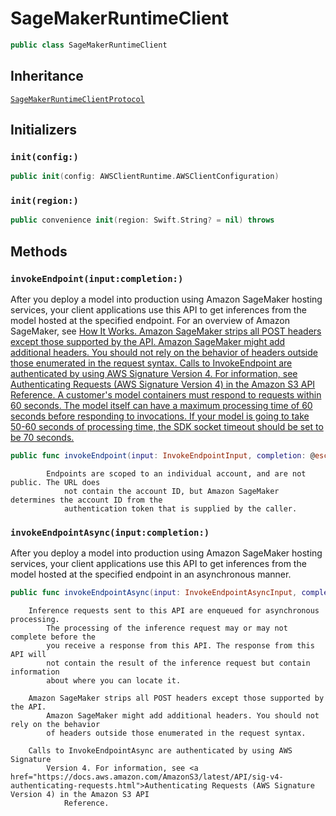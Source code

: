 # SageMakerRuntimeClient

``` swift
public class SageMakerRuntimeClient 
```

## Inheritance

[`SageMakerRuntimeClientProtocol`](/aws-sdk-swift/reference/0.x/AWSSageMakerRuntime/SageMakerRuntimeClientProtocol)

## Initializers

### `init(config:)`

``` swift
public init(config: AWSClientRuntime.AWSClientConfiguration) 
```

### `init(region:)`

``` swift
public convenience init(region: Swift.String? = nil) throws 
```

## Methods

### `invokeEndpoint(input:completion:)`

After you deploy a model into production using Amazon SageMaker hosting services, your
client applications use this API to get inferences from the model hosted at the
specified endpoint.
For an overview of Amazon SageMaker, see <a href="https:​//docs.aws.amazon.com/sagemaker/latest/dg/how-it-works.html">How It Works.
Amazon SageMaker strips all POST headers except those supported by the API. Amazon SageMaker might add
additional headers. You should not rely on the behavior of headers outside those
enumerated in the request syntax.
Calls to InvokeEndpoint are authenticated by using AWS Signature Version
4\. For information, see <a href="https:​//docs.aws.amazon.com/AmazonS3/latest/API/sig-v4-authenticating-requests.html">Authenticating
Requests (AWS Signature Version 4) in the Amazon S3 API
Reference.
A customer's model containers must respond to requests within 60 seconds. The model
itself can have a maximum processing time of 60 seconds before responding to
invocations. If your model is going to take 50-60 seconds of processing time, the SDK
socket timeout should be set to be 70 seconds.

``` swift
public func invokeEndpoint(input: InvokeEndpointInput, completion: @escaping (ClientRuntime.SdkResult<InvokeEndpointOutputResponse, InvokeEndpointOutputError>) -> Void)
```

``` 
        Endpoints are scoped to an individual account, and are not public. The URL does
            not contain the account ID, but Amazon SageMaker determines the account ID from the
            authentication token that is supplied by the caller.
```

### `invokeEndpointAsync(input:completion:)`

After you deploy a model into production using Amazon SageMaker hosting services,
your client applications use this API to get inferences from the model hosted at
the specified endpoint in an asynchronous manner.

``` swift
public func invokeEndpointAsync(input: InvokeEndpointAsyncInput, completion: @escaping (ClientRuntime.SdkResult<InvokeEndpointAsyncOutputResponse, InvokeEndpointAsyncOutputError>) -> Void)
```

``` 
    Inference requests sent to this API are enqueued for asynchronous processing.
        The processing of the inference request may or may not complete before the
        you receive a response from this API. The response from this API will
        not contain the result of the inference request but contain information
        about where you can locate it.

    Amazon SageMaker strips all POST headers except those supported by the API.
        Amazon SageMaker might add additional headers. You should not rely on the behavior
        of headers outside those enumerated in the request syntax.

    Calls to InvokeEndpointAsync are authenticated by using AWS Signature
        Version 4. For information, see <a href="https://docs.aws.amazon.com/AmazonS3/latest/API/sig-v4-authenticating-requests.html">Authenticating Requests (AWS Signature Version 4) in the Amazon S3 API
            Reference.
```
